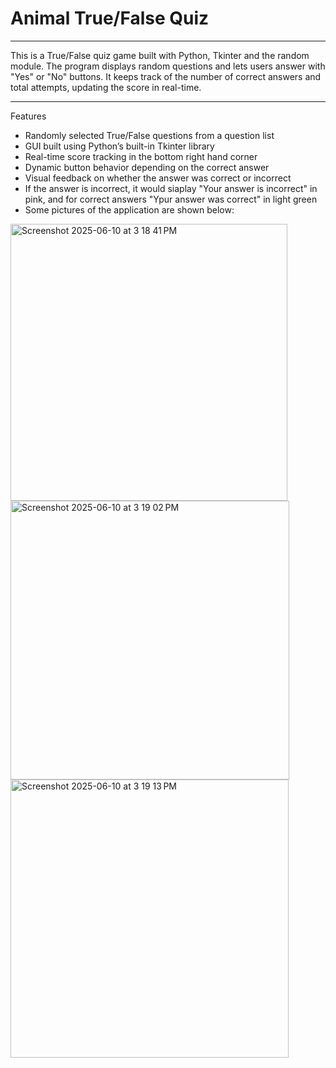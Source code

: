 # Animal True/False Quiz
____________________________________

This is a True/False quiz game built with Python, Tkinter and the random module. The program displays random questions and lets users answer with "Yes" or "No" buttons. It keeps track of the number of correct answers and total attempts, updating the score in real-time. 

________

Features 

* Randomly selected True/False questions from a question list
* GUI built using Python’s built-in Tkinter library
* Real-time score tracking in the bottom right hand corner
* Dynamic button behavior depending on the correct answer
* Visual feedback on whether the answer was correct or incorrect
* If the answer is incorrect, it would siaplay "Your answer is incorrect" in pink, and for correct answers "Ypur answer was correct" in light green
* Some pictures of the application are shown below:


<img width="443" alt="Screenshot 2025-06-10 at 3 18 41 PM" src="https://github.com/user-attachments/assets/cf540191-8952-48c0-8057-dc4a3eef4885" />


<img width="446" alt="Screenshot 2025-06-10 at 3 19 02 PM" src="https://github.com/user-attachments/assets/18cf2b13-3652-4f0c-92dd-9ceeac4eb20c" />


<img width="445" alt="Screenshot 2025-06-10 at 3 19 13 PM" src="https://github.com/user-attachments/assets/5fbe9c7a-5455-492d-929b-d1db1818f274" />
